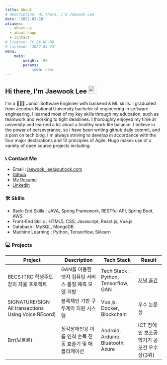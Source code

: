 ```yaml
---
title: About
# description: Hi there, I'm Jaewook Lee
date: '2022-02-28'
aliases:
  - about-us
  - about-hugo
  - contact
# license: CC BY-NC-ND
# lastmod: '2022-04-23'
menu:
    main: 
        weight: -90
        params:
            icon: user
---
```

## Hi there, I'm Jaewook Lee <img src="https://media.giphy.com/media/hvRJCLFzcasrR4ia7z/giphy.gif" width="25px">
I'm a 🧑🏻‍💻 Junior Software Enginner with backend & ML skills. I graduated from Jeonbuk National University bachelor of engineering in software engineering. I learned most of my key skills through my education, such as teamwork and working to tight deadlines. I thoroughly enjoyed my time at university and learned a lot about a healthy work-life balance. I believe in the power of perseverance, so I have been writing github daily commit, and a post on tech blog. I'm always striving to develop in accordance with the four major declarations and 12 principles of Agile.
Hugo makes use of a variety of open source projects including:

### 📞 Contact Me
* Email : jaewook_lee@outlook.com
* [Github](https://github.com/lee-jaewook)
* [My Resume](https://lee-jaewook.github.io/resumecard)
* [Linkedin](https://www.linkedin.com/in/lee-jaewook/)

### 🛠 Skills
- Back-End Skills  : JAVA, Spring Framework, RESTful API, Spring Boot, AWS
- Front-End Skills : HTML5, CSS, Javascript, React.js, Vue.js
- Database : MySQL, MongoDB
- Machine Learning : Python, Tensorflow, Sklearn

### 💻 Projects

| Project                                             | Description                                             | Tech Stack                           | Result                                                      |
| --------------------------------------------------- | ------------------------------------------------------- | ------------------------------------ | ----------------------------------------------------------- |
| BECS ITRC 학생주도 창의 자율 프로젝트               | GAN을 이용한 엣지 컴퓨팅 서비스 품질 예측 모델 개발     | Tech Stack : Python, Tensorflow, GAN | [저널 출간](https://koasas.kaist.ac.kr/handle/10203/290091) |
| SIGNATURE(SIGN All transactions Using Voice REcord) | 블록체인 기반 구두계약 지원 시스템                      | Vue.js, Docker, Blockchain           | 우수 논문상                                                 |
| Brr(보르르)                                         | 청각장애인용 이름 인식 손목 진동 호출기 및 애플리케이션 | Android, Arduino, Bluetooth, Azure   | ICT 장애인 보조공학기기 공모전 우수상(3위)                  |

